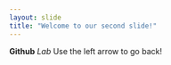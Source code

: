 ```yaml
---
layout: slide
title: "Welcome to our second slide!"
---
```

**Github** _Lab_
Use the left arrow to go back!
